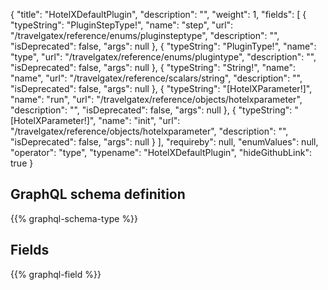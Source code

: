 {
  "title": "HotelXDefaultPlugin",
  "description": "",
  "weight": 1,
  "fields": [
    {
      "typeString": "PluginStepType!",
      "name": "step",
      "url": "/travelgatex/reference/enums/pluginsteptype",
      "description": "",
      "isDeprecated": false,
      "args": null
    },
    {
      "typeString": "PluginType!",
      "name": "type",
      "url": "/travelgatex/reference/enums/plugintype",
      "description": "",
      "isDeprecated": false,
      "args": null
    },
    {
      "typeString": "String!",
      "name": "name",
      "url": "/travelgatex/reference/scalars/string",
      "description": "",
      "isDeprecated": false,
      "args": null
    },
    {
      "typeString": "[HotelXParameter!]",
      "name": "run",
      "url": "/travelgatex/reference/objects/hotelxparameter",
      "description": "",
      "isDeprecated": false,
      "args": null
    },
    {
      "typeString": "[HotelXParameter!]",
      "name": "init",
      "url": "/travelgatex/reference/objects/hotelxparameter",
      "description": "",
      "isDeprecated": false,
      "args": null
    }
  ],
  "requireby": null,
  "enumValues": null,
  "operator": "type",
  "typename": "HotelXDefaultPlugin",
  "hideGithubLink": true
}
## GraphQL schema definition

{{% graphql-schema-type %}}

## Fields

{{% graphql-field %}}
